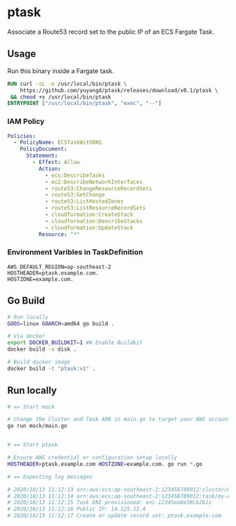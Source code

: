 # ptask

Associate a Route53 record set to the public IP of an ECS Fargate Task.

## Usage

Run this binary inside a Fargate task.

```Dockerfile
RUN curl -sL -o /usr/local/bin/ptask \
    https://github.com/yuyangd/ptask/releases/download/v0.1/ptask \
 && chmod +x /usr/local/bin/ptask
ENTRYPOINT ["/usr/local/bin/ptask", "exec", "--"]
```

### IAM Policy

```yaml
Policies:
  - PolicyName: ECSTaskWithDNS
    PolicyDocument:
      Statement:
        - Effect: Allow
          Action:
            - ecs:DescribeTasks
            - ec2:DescribeNetworkInterfaces
            - route53:ChangeResourceRecordSets
            - route53:GetChange
            - route53:ListHostedZones
            - route53:ListResourceRecordSets
            - cloudformation:CreateStack
            - cloudformation:DescribeStacks
            - cloudformation:UpdateStack
          Resource: "*"
```

### Environment Varibles in TaskDefinition

```
AWS_DEFAULT_REGION=ap-southeast-2
HOSTHEADER=ptask.example.com.
HOSTZONE=example.com.
```

## Go Build

```bash
# Run locally
GOOS=linux GOARCH=amd64 go build .

# Via docker
export DOCKER_BUILDKIT=1 ## Enable Buildkit
docker build -o disk .

# Build docker image
docker build -t "ptask:v1" .
```

## Run locally

```bash
# == Start mock

# Change the Cluster and Task ARN in main.go to target your AWS account
go run mock/main.go


# == Start ptask

# Ensure AWS credential or configuration setup locally
HOSTHEADER=ptask.example.com HOSTZONE=example.com. go run *.go

# == Expecting log messages

# 2020/10/13 11:12:13 arn:aws:ecs:ap-southeast-2:123456789012:cluster/my-ecs-cluster
# 2020/10/13 11:12:14 arn:aws:ecs:ap-southeast-2:123456789012:task/my-ecs-cluster/dfc8752c12344e17afee8696be98ak78
# 2020/10/13 11:12:15 Task ENI provisioned: eni-12345ea8e38cb281c
# 2020/10/13 11:12:16 Public IP: 14.125.12.4
# 2020/10/13 11:12:17 Create or update record set: ptask.example.com

```



